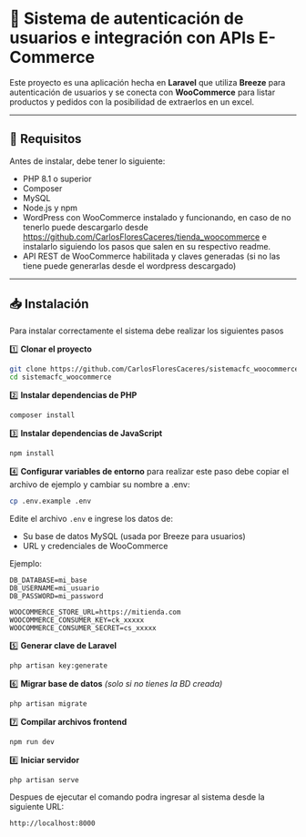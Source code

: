 # 🛒 Sistema de autenticación de usuarios e integración con APIs E-Commerce

Este proyecto es una aplicación hecha en **Laravel** que utiliza **Breeze** para autenticación de usuarios y se conecta con **WooCommerce** para listar productos y pedidos con la posibilidad de extraerlos en un excel.

---

## 🚀 Requisitos

Antes de instalar, debe tener lo siguiente:
- PHP 8.1 o superior  
- Composer  
- MySQL  
- Node.js y npm  
- WordPress con WooCommerce instalado y funcionando, en caso de no tenerlo puede descargarlo desde https://github.com/CarlosFloresCaceres/tienda_woocommerce e instalarlo siguiendo los pasos que salen en su respectivo readme.
- API REST de WooCommerce habilitada y claves generadas (si no las tiene puede generarlas desde el wordpress descargado)

---

## 📥 Instalación

Para instalar correctamente el sistema debe realizar los siguientes pasos

1️⃣ **Clonar el proyecto**
```bash
git clone https://github.com/CarlosFloresCaceres/sistemacfc_woocommerce.git
cd sistemacfc_woocommerce
```

2️⃣ **Instalar dependencias de PHP**
```bash
composer install
```

3️⃣ **Instalar dependencias de JavaScript**
```bash
npm install
```

4️⃣ **Configurar variables de entorno**
para realizar este paso debe copiar el archivo de ejemplo y cambiar su nombre a .env:
```bash
cp .env.example .env
```
Edite el archivo `.env` e ingrese los datos de:
- Su base de datos MySQL (usada por Breeze para usuarios)
- URL y credenciales de WooCommerce  

Ejemplo:
```env
DB_DATABASE=mi_base
DB_USERNAME=mi_usuario
DB_PASSWORD=mi_password

WOOCOMMERCE_STORE_URL=https://mitienda.com
WOOCOMMERCE_CONSUMER_KEY=ck_xxxxx
WOOCOMMERCE_CONSUMER_SECRET=cs_xxxxx
```

5️⃣ **Generar clave de Laravel**
```bash
php artisan key:generate
```

6️⃣ **Migrar base de datos** *(solo si no tienes la BD creada)*
```bash
php artisan migrate
```

7️⃣ **Compilar archivos frontend**
```bash
npm run dev
```

8️⃣ **Iniciar servidor**
```bash
php artisan serve
```
Despues de ejecutar el comando podra ingresar al sistema desde la siguiente URL:
```
http://localhost:8000
```
